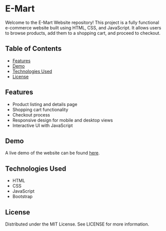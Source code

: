 # E-Mart

Welcome to the E-Mart Website repository! This project is a fully functional e-commerce website built using HTML, CSS, and JavaScript. It allows users to browse products, add them to a shopping cart, and proceed to checkout. 

## Table of Contents

- [Features](#features)
- [Demo](#demo)
- [Technologies Used](#technologies-used)
- [License](#license)

## Features

- Product listing and details page
- Shopping cart functionality
- Checkout process
- Responsive design for mobile and desktop views
- Interactive UI with JavaScript

## Demo

A live demo of the website can be found [here](https://sayantanghosh001.github.io/e-commerce/).

## Technologies Used

- HTML
- CSS
- JavaScript
- Bootstrap

## License
Distributed under the MIT License. See LICENSE for more information.
